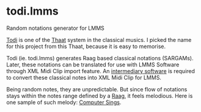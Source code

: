 # todi.lmms
Random notations generator for LMMS

[Todi](https://en.wikipedia.org/wiki/Todi_(thaat)) is one of the [Thaat](https://en.wikipedia.org/wiki/Thaat) system in the classical musics.
I picked the name for this project from this Thaat, because it is easy to memorise.

Todi (ie. todi.lmms) generates Raag based classical notations (SARGAMs).
Later, these notations can be translated for use with LMMS Software through XML Midi Clip import feature.
An [intermediary software](https://github.com/anytizer/swar.lmms) is required to convert these classical notes into XML Midi Clip for LMMS.

Being random notes, they are unpredictable. But since flow of notations stays within the notes range defined by a [Raag](https://en.wikipedia.org/wiki/Raga), it feels melodious. Here is one sample of such melody: [Computer Sings](https://github.com/anytizer/melodies.lmms/tree/main/melodies/Computer-Sings-01/project/).

